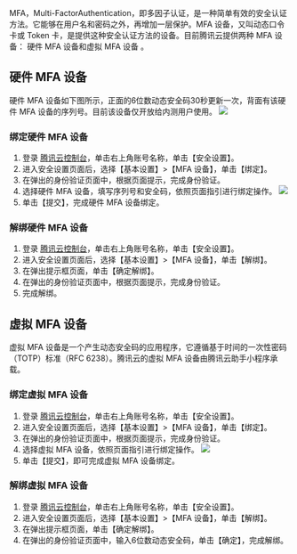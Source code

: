 MFA，Multi-FactorAuthentication，即多因子认证，是一种简单有效的安全认证方法。它能够在用户名和密码之外，再增加一层保护。MFA 设备，又叫动态口令卡或 Token 卡，是提供这种安全认证方法的设备。目前腾讯云提供两种 MFA 设备： 硬件 MFA 设备和虚拟 MFA 设备 。


## 硬件 MFA 设备
硬件 MFA 设备如下图所示，正面的6位数动态安全码30秒更新一次，背面有该硬件 MFA 设备的序列号。目前该设备仅开放给内测用户使用。
![](https://main.qcloudimg.com/raw/efbf89cf14546aaf0b775df9af863b8a.png)


### 绑定硬件 MFA 设备
1. 登录 [腾讯云控制台](https://console.cloud.tencent.com)，单击右上角账号名称，单击【安全设置】。
2. 进入安全设置页面后，选择【基本设置】>【MFA 设备】，单击【绑定】。
3. 在弹出的身份验证页面中，根据页面提示，完成身份验证。
4. 选择硬件 MFA 设备，填写序列号和安全码，依照页面指引进行绑定操作。
![](https://main.qcloudimg.com/raw/d4bced6b358dfeaa585a42a11628e15d.png)
5. 单击【提交】，完成硬件 MFA 设备绑定。


### 解绑硬件 MFA 设备
1. 登录 [腾讯云控制台](https://console.cloud.tencent.com)，单击右上角账号名称，单击【安全设置】。
2. 进入安全设置页面后，选择【基本设置】>【MFA 设备】，单击【解绑】。
3. 在弹出提示框页面，单击【确定解绑】。
4. 在弹出的身份验证页面中，根据页面提示，完成身份验证。
5. 完成解绑。




## 虚拟 MFA 设备
虚拟 MFA 设备是一个产生动态安全码的应用程序，它遵循基于时间的一次性密码（TOTP）标准（RFC 6238）。腾讯云的虚拟 MFA 设备由腾讯云助手小程序承载。


### 绑定虚拟 MFA 设备
1. 登录 [腾讯云控制台](https://console.cloud.tencent.com)，单击右上角账号名称，单击【安全设置】。
2. 进入安全设置页面后，选择【基本设置】>【MFA 设备】，单击【绑定】。
3. 在弹出的身份验证页面中，根据页面提示，完成身份验证。
4. 选择虚拟 MFA 设备，依照页面指引进行绑定操作。
![](https://main.qcloudimg.com/raw/ca9fc3f2f5e16323db0c5391c62823d2.jpg)
5. 单击【提交】，即可完成虚拟 MFA 设备绑定。




### 解绑虚拟 MFA 设备
1. 登录 [腾讯云控制台](https://console.cloud.tencent.com)，单击右上角账号名称，单击【安全设置】。
2. 进入安全设置页面后，选择【基本设置】>【MFA 设备】，单击【解绑】。
3. 在弹出提示框页面，单击【确定解绑】。
4. 在弹出的身份验证页面中，输入6位数动态安全码，单击【确定】，完成解绑。



